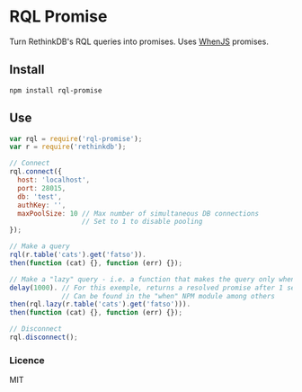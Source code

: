 RQL Promise
===========

Turn RethinkDB's RQL queries into promises. Uses [WhenJS](https://github.com/cujojs/when) promises.

## Install

`npm install rql-promise`


## Use

```javascript
var rql = require('rql-promise');
var r = require('rethinkdb');

// Connect
rql.connect({
  host: 'localhost',
  port: 28015,
  db: 'test',
  authKey: '',
  maxPoolSize: 10 // Max number of simultaneous DB connections
                  // Set to 1 to disable pooling
});

// Make a query
rql(r.table('cats').get('fatso')).
then(function (cat) {}, function (err) {});

// Make a "lazy" query - i.e. a function that makes the query only when called
delay(1000). // For this exemple, returns a resolved promise after 1 second
             // Can be found in the "when" NPM module among others
then(rql.lazy(r.table('cats').get('fatso'))).
then(function (cat) {}, function (err) {});

// Disconnect
rql.disconnect();
```

### Licence
MIT